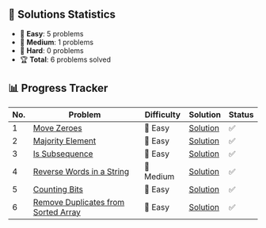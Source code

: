 ## 🎯 Solutions Statistics

- 👶 **Easy**: 5 problems
- 💪 **Medium**: 1 problems
- 🧠 **Hard**: 0 problems
- 🏆 **Total**: 6 problems solved

## 📊 Progress Tracker

| No. | Problem | Difficulty | Solution                                              | Status |
|-----|----------|------------|-------------------------------------------------------|---------|
| 1   | [Move Zeroes](https://leetcode.com/problems/two-sum/) | 👶 Easy | [Solution](./Algos/Arrays/Move%20Zeroes)                     | ✅ |
| 2   | [Majority Element](https://leetcode.com/problems/majority-element/description/) | 👶 Easy | [Solution](./Algos/Arrays/Majority%20Element)         | ✅ |
| 3   | [Is Subsequence](https://leetcode.com/problems/is-subsequence/description/) | 👶 Easy | [Solution](./Algos/Is%20Subsequence)                  | ✅ |
| 4   | [Reverse Words in a String](https://leetcode.com/problems/reverse-words-in-a-string/) | 💪 Medium | [Solution](./Algos/Reverse%20Words%20in%20a%20String) | ✅ |
| 5   | [Counting Bits](https://leetcode.com/problems/counting-bits/description/) | 👶 Easy | [Solution](./Algos/Bits/Counting%20Bits)              | ✅ |
| 6   | [Remove Duplicates from Sorted Array](https://leetcode.com/problems/remove-duplicates-from-sorted-array/description/) | 👶 Easy | [Solution](./Algos/Arrays/Remove%20Duplicates%20from%20Sorted%20Array) | ✅ |
